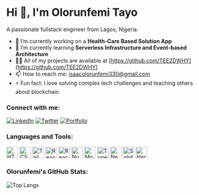 # Hi 👋, I'm Olorunfemi Tayo

A passionate fullstack engineer from Lagos, Nigeria.

- 🔭 I’m currently working on a **Health-Care Based Solution App**
- 🌱 I’m currently learning **Serverless Infrastructure and Event-based Architecture**
- 👨‍💻 All of my projects are available at [https://github.com/TEE2DWHY](https://github.com/TEE2DWHY)
- 📫 How to reach me: [isaacolorunfemi330@gmail.com](mailto:isaacolorunfemi330@gmail.com)
- ⚡ Fun fact: I love solving complex tech challenges and teaching others about blockchain.

### Connect with me:
[![LinkedIn](https://img.shields.io/badge/-LinkedIn-blue?style=flat&logo=Linkedin&logoColor=white)](https://www.linkedin.com/in/olorunfemitayo/)
[![Twitter](https://img.shields.io/badge/-Twitter-blue?style=flat&logo=Twitter&logoColor=white)](https://twitter.com/your-handle)
[![Portfolio](https://img.shields.io/badge/-Portfolio-green?style=flat&logo=github&logoColor=white)](https://your-portfolio-link.com)

### Languages and Tools:
<div>
    <img src="https://cdn.iconscout.com/icon/free/png-256/html5-40-1175193.png" alt="HTML5" height="30" />
    <img src="https://cdn.iconscout.com/icon/free/png-256/css3-9-1175237.png" alt="CSS3" height="30" />
    <img src="https://encrypted-tbn0.gstatic.com/images?q=tbn:ANd9GcTSDKn3vA2YUbXzN0ZC3gALWJ08gJN-Drl15w&s" alt="Tailwind CSS" height="30" />
    <img src="https://cdn.iconscout.com/icon/free/png-256/react-1-1175109.png" alt="React" height="30" />
    <img src="https://everyday.codes/wp-content/uploads/2019/06/react-native-1024x631-1024x631.png" alt="React-Native" height="30"/>
    <img src="https://cdn.iconscout.com/icon/free/png-256/nodejs-1-1174935.png" alt="Node.js" height="30" />
    <img src="https://cdn.iconscout.com/icon/free/png-256/mongodb-4-1175139.png" alt="MongoDB" height="30" />
    <img src="https://cdn.iconscout.com/icon/free/png-256/typescript-3521773-2945272.png" alt="TypeScript" height="30" />
    <img src="https://cdn.iconscout.com/icon/free/png-256/next-js-1175270.png" alt="Next.js" height="30" />
    <img src="https://encrypted-tbn0.gstatic.com/images?q=tbn:ANd9GcSvohZWkW4sfQdMlT2Q6LZGwo-rFAzGm_OwtA&s" alt="Solidity" height="30"/>
    <img src="https://www.solodev.com/file/13466e21-dd2c-11ec-b9ad-0eaef3759f5f/Hardhat-Logo-Icon.png" alt="Hardhat" height="30"/>
</div>

### Olorunfemi's GitHub Stats:
![Top Langs](https://github-readme-stats.vercel.app/api/top-langs/?username=TEE2DWHY&layout=compact&theme=radical)

